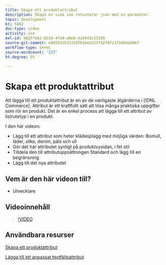 ```yaml
---
title: Skapa ett produktattribut
description: Skapa en sida som returnerar json med en parameter.
topic: Development
kt: 5602
doc-type: video
activity: use
exl-id: 98257e62-b23d-4fa9-a0eb-42e045c53195
source-git-commit: e8d2631b31319701beb327f42fdf1372d9dad9b7
workflow-type: tm+mt
source-wordcount: '137'
ht-degree: 0%

---
```


# Skapa ett produktattribut

Att lägga till ett produktattribut är en av de vanligaste åtgärderna i [!DNL Commerce]. Attribut är ett kraftfullt sätt att lösa många praktiska uppgifter som rör en produkt. Det är en enkel process att lägga till ett attribut av listrutetyp i en produkt.

I den här videon:

- Lägg till ett attribut som heter klädesplagg med möjliga värden: Bomull, läder, silke, denim, päls och ull
- Gör det här attributet synligt på produktvysidan, i fet stil
- Tilldela den till attributuppsättningen Standard och lägg till en begränsning
- Lägg till det nya attributet

## Vem är den här videon till?

- Utvecklare

## Videoinnehåll

>[!VIDEO](https://video.tv.adobe.com/v/35789?quality=12&learn=on)

## Användbara resurser

[Skapa ett produktattribut](https://experienceleague.adobe.com/docs/commerce-learn/tutorials/backend-development/add-product-attribute.html)

[Lägga till ett anpassat textfältsattribut](https://developer.adobe.com/commerce/php/tutorials/admin/custom-text-field-attribute/)
